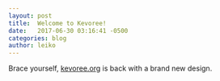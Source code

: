 ```yaml
---
layout: post
title:  Welcome to Kevoree!
date:   2017-06-30 03:16:41 -0500
categories: blog
author: leiko
---
```

Brace yourself, [kevoree.org](https://kevoree.org) is back with a brand new design.
